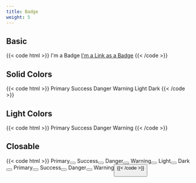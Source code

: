 ```yaml
---
title: Badge
weight: 5
---
```


## Basic

{{< code html >}}
<span class="badge badge-primary">I'm a Badge</span>
<a class="badge badge-primary" href="#">I'm a Link as a Badge</a>
{{< /code >}}

## Solid Colors

{{< code html >}}
<span class="badge badge-primary">Primary</span>
<span class="badge badge-success">Success</span>
<span class="badge badge-danger">Danger</span>
<span class="badge badge-warning">Warning</span>
<span class="badge badge-light">Light</span>
<span class="badge badge-dark">Dark</span>
{{< /code >}}

## Light Colors

{{< code html >}}
<span class="badge badge-light-primary">Primary</span>
<span class="badge badge-light-success">Success</span>
<span class="badge badge-light-danger">Danger</span>
<span class="badge badge-light-warning">Warning</span>
{{< /code >}}

## Closable

{{< code html >}}
<span class="badge badge-primary">Primary<button class="btn btn-primary badge-close"><i data-feather="x"></i></button></span>
<span class="badge badge-success">Success<button class="btn btn-success badge-close"><i data-feather="x"></i></button></span>
<span class="badge badge-danger">Danger<button class="btn btn-danger badge-close"><i data-feather="x"></i></button></span>
<span class="badge badge-warning">Warning<button class="btn btn-warning badge-close"><i data-feather="x"></i></button></span>
<span class="badge badge-light">Light<button class="btn btn-light badge-close"><i data-feather="x"></i></button></span>
<span class="badge badge-dark">Dark<button class="btn btn-dark badge-close"><i data-feather="x"></i></button></span>
<span class="badge badge-light-primary">Primary<button class="btn btn-light-primary badge-close"><i data-feather="x"></i></button></span>
<span class="badge badge-light-success">Success<button class="btn btn-light-success badge-close"><i data-feather="x"></i></button></span>
<span class="badge badge-light-danger">Danger<button class="btn btn-light-danger badge-close"><i data-feather="x"></i></button></span>
<span class="badge badge-light-warning">Warning<button class="btn btn-light-warning badge-close"><i data-feather="x"></i></span>
{{< /code >}}
